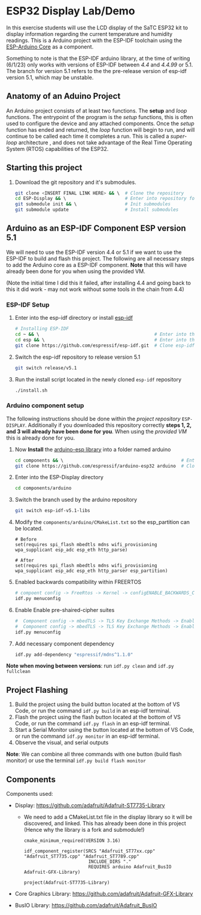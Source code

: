 # ESP32 Display Lab/Demo

In this exercise students will use the LCD display of the SaTC ESP32 kit to display information regarding the current temperature and humidity readings. This is a Arduino project with the ESP-IDF toolchain using the [ESP-Arduino Core](www.google.com) as a component.

Something to note is that the ESP-IDF arduino library, at the time of writing (6/1/23) only works with versions of ESP-IDF between *4.4* and *4.4.99* or 5.1. The branch for version 5.1 refers to the the pre-release version of esp-idf version 5.1, which may be unstable.

## Anatomy of an Aduino Project

An Arduino project consists of at least two functions. The **setup** and *loop* functions. The entrypoint of the program is the *setup* functions, this is often used to configure the device and any attached components. Once the *setup* function has ended and returned, the *loop* function will begin to run, and will continue to be called each time it completes a run. This is called a *super-loop* architecture , and does not take advantage of the Real Time Operating System (RTOS) capabilities of the ESP32.

## Starting this project
1. Download the git repository and it's submodules.
    ```sh
    git clone <INSERT FINAL LINK HERE> && \  # Clone the repository 
    cd ESP-Display && \                      # Enter into repository folder
    git submodule init && \                  # Init submodules
    git submodule update                     # Install submodules
    ```

## Arduino as an ESP-IDF Component ESP version 5.1
We will need to use the ESP-IDF version 4.4 or 5.1 if we want to use the ESP-IDF to build and flash this project. The following are all necessary steps to add the Arduino core as a ESP-IDF component. **Note** that this will have already been done for you when using the provided VM.

(Note the initial time I did this it failed, after installing 4.4 and going back to this it did work - may not work without some tools in the chain from 4.4)
### ESP-IDF Setup
1. Enter into the esp-idf directory or install [esp-idf](https://github.com/espressif/esp-idf)
    ```sh
    # Installing ESP-IDF
    cd ~ && \                                           # Enter into the home directory 
    cd esp && \                                         # Enter into the newly create folder
    git clone https://github.com/espressif/esp-idf.git  # Clone esp-idf
    ```
2. Switch the esp-idf repository to release version 5.1 
    ```sh 
    git switch release/v5.1
    ```
3. Run the install script located in the newly cloned ``` esp-idf ``` repository
    ```sh 
    ./install.sh
    ```

### Arduino component setup
The following instructions should be done within the *project repository* ``` ESP-DISPLAY ```. Additionally if you downloaded this repository correctly **steps 1, 2, and 3 will already have been done for you**. When using the *provided VM* this is already done for you.

1. Now **Install** the [arduino-esp library](https://github.com/espressif/arduino-esp32) into a folder named arduino
    ```sh
    cd components && \                                            # Enter into components folder                                           
    git clone https://github.com/espressif/arduino-esp32 arduino  # Clone arduino core
    ```
2. Enter into the ESP-Display directory 
    ```sh
    cd components/arduino 
    ```
3. Switch the branch used by the arduino repository
    ```sh
    git switch esp-idf-v5.1-libs
    ```
4. Modify the ``` components/arduino/CMakeList.txt ``` so the esp_partition can be located.
    ```
    # Before
    set(requires spi_flash mbedtls mdns wifi_provisioning wpa_supplicant esp_adc esp_eth http_parse)

    # After
    set(requires spi_flash mbedtls mdns wifi_provisioning wpa_supplicant esp_adc esp_eth http_parser esp_partition)
    ``` 
5. Enabled backwards compatibility within FREERTOS
    ```sh
    # compoent config -> FreeRtos -> Kernel -> configENABLE_BACKWARDS_COMPATIBILITY 
    idf.py menuconfig 
    ```
6.  Enable Enable pre-shaired-cipher suites 
    ```sh
    #  Component config -> mbedTLS -> TLS Key Exchange Methods -> Enable pre shared-key ciphersuites
    #  Component config -> mbedTLS -> TLS Key Exchange Methods -> Enable PSK based ciphersuite modes
    idf.py menuconfig   
    ```
7. Add necessary component dependency
    ```sh
    idf.py add-dependency "espressif/mdns^1.1.0"
    ```

**Note when moving between versions**: run ``` idf.py clean ``` and ``` idf.py fullclean ```

## Project Flashing
1. Build the project using the build button located at the bottom of VS Code, or run the command ``` idf.py build ``` in an esp-idf terminal. 
2. Flash the project using the flash button located at the bottom of VS Code, or run the command ``` idf.py flash ``` in an esp-idf terminal. 
3. Start a Serial Monitor using the button located at the bottom of VS Code, or run the command ``` idf.py monitor ``` in an esp-idf terminal. 
4. Observe the visual, and serial outputs 

**Note**: We can combine all three commands with one button (build flash monitor) or use the terminal ``` idf.py build flash monitor ```

## Components 
Components used:

* Display: https://github.com/adafruit/Adafruit-ST7735-Library
   * We need to add a CMakeList.txt file in the display library so it will be discovered, and linked. This has already been done in this project (Hence why the library is a fork and submodule!) 
        ```
        cmake_minimum_required(VERSION 3.16)

        idf_component_register(SRCS "Adafruit_ST77xx.cpp" "Adafruit_ST7735.cpp" "Adafruit_ST7789.cpp" 
                                INCLUDE_DIRS "."
                                REQUIRES arduino Adafruit_BusIO Adafruit-GFX-Library)

        project(Adafruit-ST7735-Library)

        ```

* Core Graphics Library: https://github.com/adafruit/Adafruit-GFX-Library

* BusIO Library: https://github.com/adafruit/Adafruit_BusIO